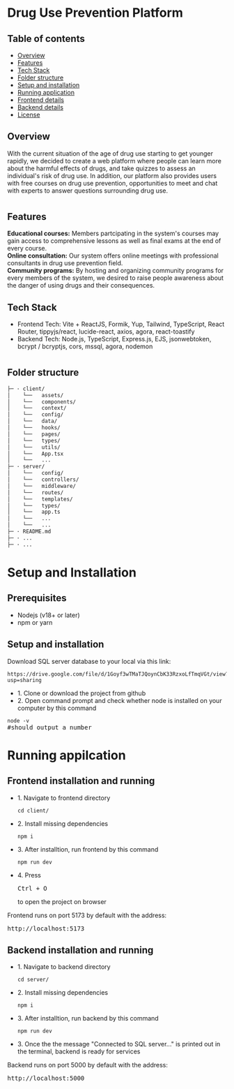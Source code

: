 <body>

<h1>Drug Use Prevention Platform</h1>

<div>
  <h2>Table of contents</h3>
  <ul>
    <li><a href="#overview">Overview</a></li>
    <li><a href="#feature">Features</a></li>
    <li><a href="#tech-stack">Tech Stack</a></li>
    <li><a href="#folder-structure">Folder structure</a></li>
    <li><a href="#set-up">Setup and installation</a></li>
    <li><a href="#running">Running application</a></li>
    <li><a href="#frontend-details">Frontend details</a></li>
    <li><a href="#backend-details">Backend details</a></li>
    <li><a href="#license">License</a></li>
  </ul>
</div>


<div>

  <h2 id="overview">Overview</h3>
  <p>
    With the current situation of the age of drug use starting to get younger rapidly, we decided to create a web platform where
    people can learn more about the harmful effects of drugs, and take quizzes to assess an individual's risk of drug use.
    In addition, our platform also provides users with free courses on drug use prevention, opportunities to meet and chat
    with experts to answer questions surrounding drug use.
  </p>

  <h1></h1>
  
  <h2 id="feature">Features</h3>
  <div>
      <b>Educational courses:</b> 
      <span>Members partcipating in the system's courses may gain access to comprehensive lessons as well as final exams at the end of every course.</span>
      <div></div>
      <b>Online consultation:</b>
      <span>Our system offers online meetings with professional consultants in drug use prevention field.</span>
      <div></div>
      <b>Community programs:</b>
      <span>By hosting and organizing community programs for every members of the system, we desired to raise people awareness about the danger of using drugs and their consequences. </span>
  </div>
  <h2 id="tech-stack">Tech Stack</h2>
  <ul>
    <li>Frontend Tech: Vite + ReactJS, Formik, Yup, Tailwind, TypeScript, React Router, tippyjs/react, lucide-react, axios, agora, react-toastify</li>
    <li>Backend Tech: Node.js, TypeScript, Express.js, EJS, jsonwebtoken, bcrypt / bcryptjs, cors, mssql, agora, nodemon </li>
  </ul>
  <h1></h1>

  <h2 id="folder-structure">Folder structure</h2>

  ```bash
├─ · client/
│    └──   assets/
│    └──   components/
│    └──   context/
│    └──   config/
│    └──   data/
│    └──   hooks/
│    └──   pages/
│    └──   types/
│    └──   utils/
│    └──   App.tsx
│    └──   ...
├─ · server/
│    └──   config/
│    └──   controllers/
│    └──   middleware/
│    └──   routes/
│    └──   templates/
│    └──   types/
│    └──   app.ts
│    └──   ...
│    └──   ...
├─ · README.md
├─ · ...
├─ · ...
  ```



<h1 id="set-up">Setup and Installation</h2>
<h2>Prerequisites</h3>
  <ul>
    <li>Nodejs (v18+ or later)</li>
    <li>npm or yarn</li>
  </ul>

<h2>Setup and installation</h3>
<div>
  Download SQL server database to your local via this link: 
  <pre><code>https://drive.google.com/file/d/1Goyf3wTMaTJQoynCbK33RzxoLfTmqVGt/view?usp=sharing</code></pre>
</div>
<ul>
   <li>1. Clone or download the project from github</li>
   <li>2. Open command prompt and check whether node is installed on your computer by this command</li>
</ul> 
<pre>
<code>node -v </code>
#should output a number  
</pre>


<h1 id="running">Running appilcation</h1>
<h2 id="frontend-details">
  Frontend installation and running  
</h2>
<ul>
  <li>
  1. Navigate to frontend directory
  </li>
    <pre><code>cd client/</code></pre>
  <li>
  2. Install missing dependencies
  </li>
    <pre><code>npm i</code></pre>
  <li>
  3. After installtion, run frontend by this command 
  </li>
    <pre><code>npm run dev</code></pre>
  <li>
    4. Press <pre>Ctrl + O</pre> to open the project on browser
  </li>
  </ul>

  Frontend runs on port 5173 by default with the address: <pre>http://localhost:5173</pre>
</div>

<h2 id="backend-details">
  Backend installation and running  
</h2>
<ul>
  <li>
  1. Navigate to backend directory
  </li>
    <pre><code>cd server/</code></pre>
  <li>
  2. Install missing dependencies
  </li>
    <pre><code>npm i</code></pre>
  <li>
  3. After installtion, run backend by this command 
  </li>
    <pre><code>npm run dev</code></pre>
  <li>
  3. Once the the message "Connected to SQL server..." is printed out in the terminal, backend is ready for services
  </li>
</ul>
Backend runs on port 5000 by default with the address: <pre>http://localhost:5000</pre>

</div>



</body>

